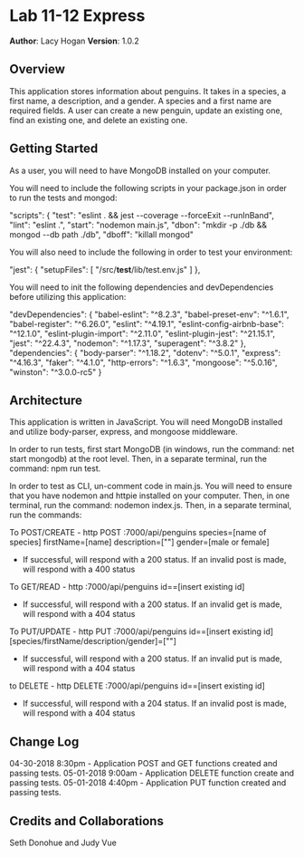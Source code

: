 # Lab 11-12 Express
**Author**: Lacy Hogan
**Version**: 1.0.2

## Overview
This application stores information about penguins. It takes in a species, a first name, a description, and a gender. A species and a first name are required fields. A user can create a new penguin, update an existing one, find an existing one, and delete an existing one.

## Getting Started
As a user, you will need to have MongoDB installed on your computer. 

You will need to include the following scripts in your package.json in order to run the tests and mongod:

 "scripts": {
    "test": "eslint . && jest --coverage --forceExit --runInBand",
    "lint": "eslint .",
    "start": "nodemon main.js",
    "dbon": "mkdir -p ./db && mongod --db path ./db",
    "dboff": "killall mongod"

You will also need to include the following in order to test your environment:

  "jest": {
    "setupFiles": [
      "<rootDir>/src/__test__/lib/test.env.js"
    ]
  },

You will need to init the following dependencies and devDependencies before utilizing this application:

  "devDependencies": {
    "babel-eslint": "^8.2.3",
    "babel-preset-env": "^1.6.1",
    "babel-register": "^6.26.0",
    "eslint": "^4.19.1",
    "eslint-config-airbnb-base": "^12.1.0",
    "eslint-plugin-import": "^2.11.0",
    "eslint-plugin-jest": "^21.15.1",
    "jest": "^22.4.3",
    "nodemon": "^1.17.3",
    "superagent": "^3.8.2"
  },
  "dependencies": {
    "body-parser": "^1.18.2",
    "dotenv": "^5.0.1",
    "express": "^4.16.3",
    "faker": "^4.1.0",
    "http-errors": "^1.6.3",
    "mongoose": "^5.0.16",
    "winston": "^3.0.0-rc5"
  }

## Architecture
This application is written in JavaScript. You will need MongoDB installed and utilize body-parser, express, and mongoose middleware. 

In order to run tests, first start MongoDB (in windows, run the command: net start mongodb) at the root level. Then, in a separate terminal, run the command: npm run test.

In order to test as CLI, un-comment code in main.js. You will need to ensure that you have nodemon and httpie installed on your computer. Then, in one terminal, run the command: nodemon index.js. Then, in a separate terminal, run the commands:

To POST/CREATE - http POST :7000/api/penguins species=[name of species] firstName=[name] description=[""] gender=[male or female]

- If successful, will respond with a 200 status. If an invalid post is made, will respond with a 400 status

To GET/READ - http :7000/api/penguins id==[insert existing id]

- If successful, will respond with a 200 status. If an invalid get is made, will respond with a 404 status

To PUT/UPDATE - http PUT :7000/api/penguins id==[insert existing id] [species/firstName/description/gender]=[""]

- If successful, will respond with a 200 status. If an invalid put is made, will respond with a 404 status

to DELETE - http DELETE :7000/api/penguins id==[insert existing id]

- If successful, will respond with a 204 status. If an invalid post is made, will respond with a 404 status

## Change Log
04-30-2018 8:30pm - Application POST and GET functions created and passing tests.
05-01-2018 9:00am - Application DELETE function create and passing tests.
05-01-2018 4:40pm - Application PUT function created and passing tests.

## Credits and Collaborations
Seth Donohue and Judy Vue